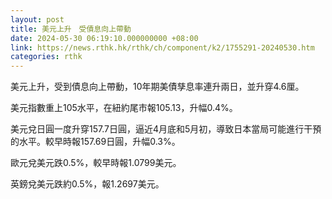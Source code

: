 ```yaml
---
layout: post
title: 美元上升　受債息向上帶動
date: 2024-05-30 06:19:10.000000000 +08:00
link: https://news.rthk.hk/rthk/ch/component/k2/1755291-20240530.htm
categories: rthk
---
```


美元上升，受到債息向上帶動，10年期美債孳息率連升兩日，並升穿4.6厘。

美元指數重上105水平，在紐約尾市報105.13，升幅0.4%。

美元兌日圓一度升穿157.7日圓，逼近4月底和5月初，導致日本當局可能進行干預的水平。較早時報157.69日圓，升幅0.3%。

歐元兌美元跌0.5%，較早時報1.0799美元。

英鎊兌美元跌約0.5%，報1.2697美元。
